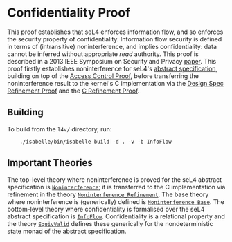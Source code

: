 # Confidentiality Proof

This proof establishes that seL4 enforces information flow, and so enforces
the security property of confidentiality. Information flow security is defined
in terms of (intransitive) noninterference, and implies confidentiality: 
data cannot be inferred without appropriate *read* authority. This proof
is described in a 2013 IEEE Symposium on Security and Privacy [paper][2].
This proof firstly establishes noninterference for seL4's [abstract 
specification](../../spec/abstract/), building on top of the
 [Access Control Proof](../access-control/), before transferring the
 noninterference result to the kernel's C
implementation via the 
[Design Spec Refinement Proof](../refine/) and the 
[C Refinement Proof](../crefine/). 

## Building

To build from the `l4v/` directory, run:

        ./isabelle/bin/isabelle build -d . -v -b InfoFlow

## Important Theories

The top-level theory where noninterference is proved for the seL4 abstract
specification is [`Noninterference`](Noninterference.thy); it is transferred to the C implementation
via refinement in the theory [`Noninterference_Refinement`](Noninterference_Refinement.thy). 
The base theory where noninterference is (generically) defined is
[`Noninterference_Base`](Noninterference_Base.thy). The bottom-level theory where confidentiality is
formalised over the seL4 abstract specification is [`InfoFlow`](InfoFlow.thy). Confidentiality
is a relational property and the theory [`EquivValid`](EquivValid.thy) defines these generically
for the nondeterministic state monad of the abstract specification.

[2]: http://www.nicta.com.au/pub?id=6464        "seL4: from General Purpose to a Proof of Information Flow Enforcement"

